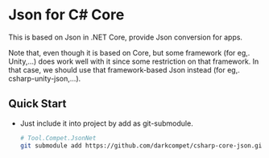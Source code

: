 # Json for C# Core

This is based on Json in .NET Core, provide Json conversion for apps.

Note that, even though it is based on Core, but some framework (for eg,. Unity,...)
does work well with it since some restriction on that framework.
In that case, we should use that framework-based Json instead (for eg,. csharp-unity-json,...).


## Quick Start

- Just include it into project by add as git-submodule.
	
	```bash
	# Tool.Compet.JsonNet
	git submodule add https://github.com/darkcompet/csharp-core-json.git
	```
